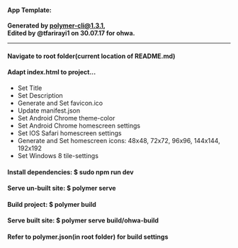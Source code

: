 #### App Template:  
**Generated by polymer-cli@1.3.1,**  
**Edited by @tfarirayi1 on 30.07.17 for ohwa.**
____
#### Navigate to root folder(current location of README.md)
#### Adapt index.html to project...
  * Set Title
  * Set Description
  * Generate and Set favicon.ico
  * Update manifest.json
  * Set Android Chrome theme-color
  * Set Android Chrome homescreen settings
  * Set IOS Safari homescreen settings
  * Generate and Set homescreen icons: 48x48, 72x72, 96x96, 144x144, 192x192
  * Set Windows 8 tile-settings

#### Install dependencies: $ sudo npm run dev
#### Serve un-built site: $ polymer serve
#### Build project: $ polymer build
#### Serve built site: $ polymer serve build/ohwa-build
#### Refer to polymer.json(in root folder) for build settings

